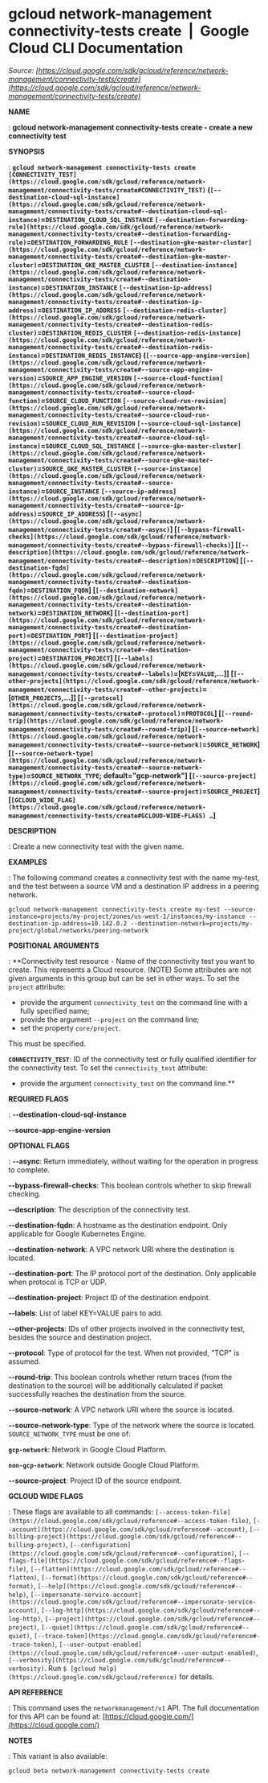 # gcloud network-management connectivity-tests create  |  Google Cloud CLI Documentation

*Source: [https://cloud.google.com/sdk/gcloud/reference/network-management/connectivity-tests/create](https://cloud.google.com/sdk/gcloud/reference/network-management/connectivity-tests/create)*

**NAME**

: **gcloud network-management connectivity-tests create - create a new connectivity test**

**SYNOPSIS**

: **`gcloud network-management connectivity-tests create` `[CONNECTIVITY_TEST](https://cloud.google.com/sdk/gcloud/reference/network-management/connectivity-tests/create#CONNECTIVITY_TEST)` (`[--destination-cloud-sql-instance](https://cloud.google.com/sdk/gcloud/reference/network-management/connectivity-tests/create#--destination-cloud-sql-instance)`=`DESTINATION_CLOUD_SQL_INSTANCE` `[--destination-forwarding-rule](https://cloud.google.com/sdk/gcloud/reference/network-management/connectivity-tests/create#--destination-forwarding-rule)`=`DESTINATION_FORWARDING_RULE` `[--destination-gke-master-cluster](https://cloud.google.com/sdk/gcloud/reference/network-management/connectivity-tests/create#--destination-gke-master-cluster)`=`DESTINATION_GKE_MASTER_CLUSTER` `[--destination-instance](https://cloud.google.com/sdk/gcloud/reference/network-management/connectivity-tests/create#--destination-instance)`=`DESTINATION_INSTANCE` `[--destination-ip-address](https://cloud.google.com/sdk/gcloud/reference/network-management/connectivity-tests/create#--destination-ip-address)`=`DESTINATION_IP_ADDRESS` `[--destination-redis-cluster](https://cloud.google.com/sdk/gcloud/reference/network-management/connectivity-tests/create#--destination-redis-cluster)`=`DESTINATION_REDIS_CLUSTER` `[--destination-redis-instance](https://cloud.google.com/sdk/gcloud/reference/network-management/connectivity-tests/create#--destination-redis-instance)`=`DESTINATION_REDIS_INSTANCE`) (`[--source-app-engine-version](https://cloud.google.com/sdk/gcloud/reference/network-management/connectivity-tests/create#--source-app-engine-version)`=`SOURCE_APP_ENGINE_VERSION` `[--source-cloud-function](https://cloud.google.com/sdk/gcloud/reference/network-management/connectivity-tests/create#--source-cloud-function)`=`SOURCE_CLOUD_FUNCTION` `[--source-cloud-run-revision](https://cloud.google.com/sdk/gcloud/reference/network-management/connectivity-tests/create#--source-cloud-run-revision)`=`SOURCE_CLOUD_RUN_REVISION` `[--source-cloud-sql-instance](https://cloud.google.com/sdk/gcloud/reference/network-management/connectivity-tests/create#--source-cloud-sql-instance)`=`SOURCE_CLOUD_SQL_INSTANCE` `[--source-gke-master-cluster](https://cloud.google.com/sdk/gcloud/reference/network-management/connectivity-tests/create#--source-gke-master-cluster)`=`SOURCE_GKE_MASTER_CLUSTER` `[--source-instance](https://cloud.google.com/sdk/gcloud/reference/network-management/connectivity-tests/create#--source-instance)`=`SOURCE_INSTANCE` `[--source-ip-address](https://cloud.google.com/sdk/gcloud/reference/network-management/connectivity-tests/create#--source-ip-address)`=`SOURCE_IP_ADDRESS`) [`[--async](https://cloud.google.com/sdk/gcloud/reference/network-management/connectivity-tests/create#--async)`] [`[--bypass-firewall-checks](https://cloud.google.com/sdk/gcloud/reference/network-management/connectivity-tests/create#--bypass-firewall-checks)`] [`[--description](https://cloud.google.com/sdk/gcloud/reference/network-management/connectivity-tests/create#--description)`=`DESCRIPTION`] [`[--destination-fqdn](https://cloud.google.com/sdk/gcloud/reference/network-management/connectivity-tests/create#--destination-fqdn)`=`DESTINATION_FQDN`] [`[--destination-network](https://cloud.google.com/sdk/gcloud/reference/network-management/connectivity-tests/create#--destination-network)`=`DESTINATION_NETWORK`] [`[--destination-port](https://cloud.google.com/sdk/gcloud/reference/network-management/connectivity-tests/create#--destination-port)`=`DESTINATION_PORT`] [`[--destination-project](https://cloud.google.com/sdk/gcloud/reference/network-management/connectivity-tests/create#--destination-project)`=`DESTINATION_PROJECT`] [`[--labels](https://cloud.google.com/sdk/gcloud/reference/network-management/connectivity-tests/create#--labels)`=[`KEY`=`VALUE`,…]] [`[--other-projects](https://cloud.google.com/sdk/gcloud/reference/network-management/connectivity-tests/create#--other-projects)`=[`OTHER_PROJECTS`,…]] [`[--protocol](https://cloud.google.com/sdk/gcloud/reference/network-management/connectivity-tests/create#--protocol)`=`PROTOCOL`] [`[--round-trip](https://cloud.google.com/sdk/gcloud/reference/network-management/connectivity-tests/create#--round-trip)`] [`[--source-network](https://cloud.google.com/sdk/gcloud/reference/network-management/connectivity-tests/create#--source-network)`=`SOURCE_NETWORK`] [`[--source-network-type](https://cloud.google.com/sdk/gcloud/reference/network-management/connectivity-tests/create#--source-network-type)`=`SOURCE_NETWORK_TYPE`; default="gcp-network"] [`[--source-project](https://cloud.google.com/sdk/gcloud/reference/network-management/connectivity-tests/create#--source-project)`=`SOURCE_PROJECT`] [`[GCLOUD_WIDE_FLAG](https://cloud.google.com/sdk/gcloud/reference/network-management/connectivity-tests/create#GCLOUD-WIDE-FLAGS) …`]**

**DESCRIPTION**

: Create a new connectivity test with the given name.

**EXAMPLES**

: The following command creates a connectivity test with the name my-test, and the
test between a source VM and a destination IP address in a peering network.

```
gcloud network-management connectivity-tests create my-test --source-instance=projects/my-project/zones/us-west-1/instances/my-instance --destination-ip-address=10.142.0.2 --destination-network=projects/my-project/global/networks/peering-network
```

**POSITIONAL ARGUMENTS**

: **Connectivity test resource - Name of the connectivity test you want to create.
This represents a Cloud resource. (NOTE) Some attributes are not given arguments
in this group but can be set in other ways.
To set the `project` attribute:

- provide the argument `connectivity_test` on the command line with a
fully specified name;
- provide the argument `--project` on the command line;
- set the property `core/project`.

This must be specified.

**`CONNECTIVITY_TEST`**:
ID of the connectivity test or fully qualified identifier for the connectivity
test.
To set the `connectivity_test` attribute:

- provide the argument `connectivity_test` on the command line.**

**REQUIRED FLAGS**

: **--destination-cloud-sql-instance**

**--source-app-engine-version**

**OPTIONAL FLAGS**

: **--async**:
Return immediately, without waiting for the operation in progress to complete.

**--bypass-firewall-checks**:
This boolean controls whether to skip firewall checking.

**--description**:
The description of the connectivity test.

**--destination-fqdn**:
A hostname as the destination endpoint. Only applicable for Google Kubernetes
Engine.

**--destination-network**:
A VPC network URI where the destination is located.

**--destination-port**:
The IP protocol port of the destination. Only applicable when protocol is TCP or
UDP.

**--destination-project**:
Project ID of the destination endpoint.

**--labels**:
List of label KEY=VALUE pairs to add.

**--other-projects**:
IDs of other projects involved in the connectivity test, besides the source and
destination project.

**--protocol**:
Type of protocol for the test. When not provided, "TCP" is assumed.

**--round-trip**:
This boolean controls whether return traces (from the destination to the source)
will be additionally calculated if packet successfully reaches the destination
from the source.

**--source-network**:
A VPC network URI where the source is located.

**--source-network-type**:
Type of the network where the source is located.
`SOURCE_NETWORK_TYPE` must be one of:

**`gcp-network`**:
Network in Google Cloud Platform.

**`non-gcp-network`**:
Network outside Google Cloud Platform.

**--source-project**:
Project ID of the source endpoint.

**GCLOUD WIDE FLAGS**

: These flags are available to all commands: `[--access-token-file](https://cloud.google.com/sdk/gcloud/reference#--access-token-file)`,
`[--account](https://cloud.google.com/sdk/gcloud/reference#--account)`, `[--billing-project](https://cloud.google.com/sdk/gcloud/reference#--billing-project)`,
`[--configuration](https://cloud.google.com/sdk/gcloud/reference#--configuration)`,
`[--flags-file](https://cloud.google.com/sdk/gcloud/reference#--flags-file)`,
`[--flatten](https://cloud.google.com/sdk/gcloud/reference#--flatten)`, `[--format](https://cloud.google.com/sdk/gcloud/reference#--format)`, `[--help](https://cloud.google.com/sdk/gcloud/reference#--help)`, `[--impersonate-service-account](https://cloud.google.com/sdk/gcloud/reference#--impersonate-service-account)`,
`[--log-http](https://cloud.google.com/sdk/gcloud/reference#--log-http)`,
`[--project](https://cloud.google.com/sdk/gcloud/reference#--project)`, `[--quiet](https://cloud.google.com/sdk/gcloud/reference#--quiet)`, `[--trace-token](https://cloud.google.com/sdk/gcloud/reference#--trace-token)`, `[--user-output-enabled](https://cloud.google.com/sdk/gcloud/reference#--user-output-enabled)`,
`[--verbosity](https://cloud.google.com/sdk/gcloud/reference#--verbosity)`.
Run `$ [gcloud help](https://cloud.google.com/sdk/gcloud/reference)` for details.

**API REFERENCE**

: This command uses the `networkmanagement/v1` API. The full
documentation for this API can be found at: [https://cloud.google.com/](https://cloud.google.com/)

**NOTES**

: This variant is also available:

```
gcloud beta network-management connectivity-tests create
```